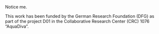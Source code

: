 Notice me.

This work has been funded by the German Research Foundation (DFG) as part of the project D01 in the Collaborative Research Center (CRC) 1076 “AquaDiva”.

